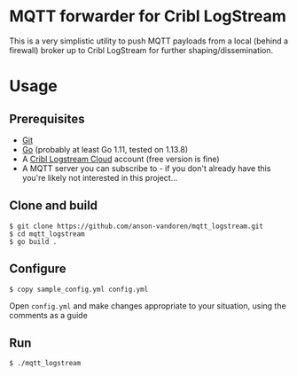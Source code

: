# MQTT forwarder for Cribl LogStream

This is a very simplistic utility to push MQTT payloads from a local (behind a firewall)
broker up to Cribl LogStream for further shaping/dissemination.

# Usage

## Prerequisites

- [Git](https://git-scm.com/)
- [Go](https://golang.org/) (probably at least Go 1.11, tested on 1.13.8)
- A [Cribl Logstream Cloud](https://cribl.io/logstream-cloud/) account (free version is fine)
- A MQTT server you can subscribe to - if you don't already have this you're likely not interested in this project...

## Clone and build

```shell
$ git clone https://github.com/anson-vandoren/mqtt_logstream.git
$ cd mqtt_logstream
$ go build .
```

## Configure

```shell
$ copy sample_config.yml config.yml
```

Open `config.yml` and make changes appropriate to your situation, using the comments as a guide

## Run

```shell
$ ./mqtt_logstream
```
